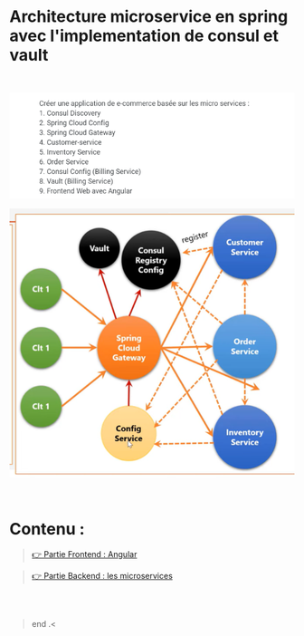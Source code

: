 # Architecture microservice en spring avec l'implementation de consul et vault 

<br>

<p align="center">
<img src="./imgs/1.png" >
</p>

<p align="center">
<img src="./imgs/2.png" >
</p>



<br>


# Contenu :

> [👉 Partie Frontend : Angular](./frontend-ng/)

> [👉 Partie Backend : les microservices](./backend-services/)


<br>

<br>

> end .<